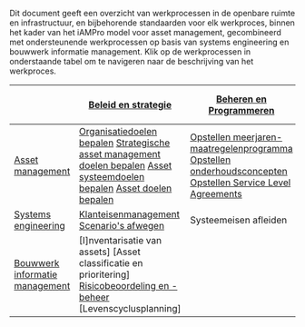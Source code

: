 Dit document geeft een overzicht van werkprocessen in de openbare ruimte en infrastructuur, en bijbehorende standaarden voor elk werkproces, binnen het kader van het iAMPro model voor asset management, gecombineerd met ondersteunende werkprocessen op basis van systems engineering en bouwwerk informatie management. Klik op de werkprocessen in onderstaande tabel om te navigeren naar de beschrijving van het werkproces.

|                              | [Beleid en strategie](https://docs.crow.nl/procesmodel/processeniampro/#beleid-en-strategie) | [Beheren en Programmeren](https://docs.crow.nl/procesmodel/processeniampro/#programmeren) | [Plannen en voorbereiden](https://docs.crow.nl/procesmodel/processeniampro/#plannen-en-voorbereiden) | [Bouwen en onderhouden](https://docs.crow.nl/procesmodel/processeniampro/#bouwen-en-onderhouden) | [Monitoren en analyseren](https://docs.crow.nl/procesmodel/processeniampro/#monitoren-en-analyseren) | [Evalueren en bijsturen](https://docs.crow.nl/procesmodel/processeniampro/#evalueren-en-bijsturen) | 
|------------------------------|---------------------|-------------------------|------------------------|-----------------------|-------------------------|------------------------|
| [Asset management](https://docs.crow.nl/procesmodel/processeniampro/#asset-management)             | [Organisatiedoelen bepalen]()  [Strategische asset management doelen bepalen]() [Asset systeemdoelen bepalen]() [Asset doelen bepalen]()| [Opstellen meerjaren-maatregelenprogramma]() [Opstellen onderhoudsconcepten]() [Opstellen Service Level Agreements]()              |                        |                       |                         |                        |
| [Systems engineering](https://docs.crow.nl/procesmodel/processeniampro/#systems-engineering)         | [Klanteisenmanagement]()  [Scenario's afwegen]() | Systeemeisen  afleiden |                        |                       |                         |                        |
| [Bouwwerk informatie management](https://docs.crow.nl/procesmodel/processeniampro/#bim) |       [I]nventarisatie van assets] [Asset classificatie en prioritering] [Risicobeoordeling en -beheer]() [Levenscyclusplanning]    |                         |                        |                       |                         |                        |


